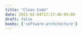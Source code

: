 ```yaml
---
title: "Clean Code"
date: 2021-02-04T17:17:46-05:00
draft: false
books: ['software-architecture']
---
```


